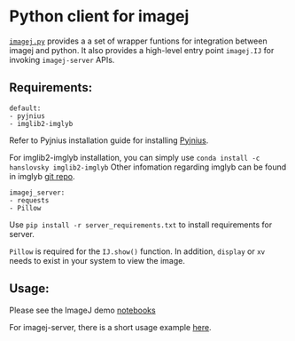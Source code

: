 # Python client for imagej

[`imagej.py`](https://github.com/imagej/imagej.py.git) provides a a set of wrapper funtions for integration between imagej and python. It also provides a high-level entry point `imagej.IJ` for invoking `imagej-server` APIs.

## Requirements:

    default:
    - pyjnius
    - imglib2-imglyb

Refer to Pyjnius installation guide for installing [Pyjnius](http://pyjnius.readthedocs.io/en/latest/installation.html).

For imglib2-imglyb installation, you can simply use `conda install -c hanslovsky imglib2-imglyb` Other infomation regarding imglyb can be found in imglyb [git repo](https://github.com/hanslovsky/imglib2-imglyb).

    imagej_server:
    - requests
    - Pillow

Use `pip install -r server_requirements.txt` to install requirements for server.

`Pillow` is required for the `IJ.show()` function. In addition, `display` or `xv` needs to exist in your system to view the image.

## Usage:

Please see the ImageJ demo [notebooks](https://github.com/CellProfiler/notebooks.git) 

For imagej-server, there is a short usage example [here](https://github.com/kkangle/imagej.py/tree/pyjinus/imagej/server).
